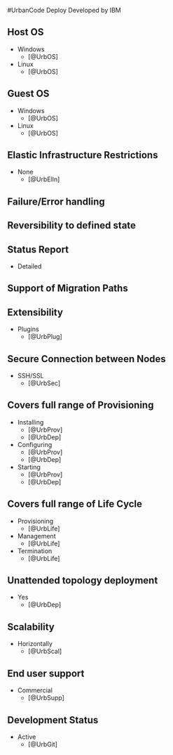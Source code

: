 #UrbanCode Deploy
Developed by IBM

## Host OS
- Windows
    - [@UrbOS]
- Linux
    - [@UrbOS]

## Guest OS
- Windows
    - [@UrbOS]
- Linux
    - [@UrbOS]

## Elastic Infrastructure Restrictions
- None
    - [@UrbElIn]

## Failure/Error handling

## Reversibility to defined state

## Status Report
- Detailed

## Support of Migration Paths

## Extensibility
- Plugins
    - [@UrbPlug]

## Secure Connection between Nodes
- SSH/SSL
    - [@UrbSec]

## Covers full range of Provisioning
- Installing
    - [@UrbProv]
    - [@UrbDep] 
- Configuring
    - [@UrbProv]
    - [@UrbDep] 
- Starting
    - [@UrbProv]
    - [@UrbDep] 

## Covers full range of Life Cycle
- Provisioning
    - [@UrbLife]
- Management
    - [@UrbLife]
- Termination
    - [@UrbLife]

## Unattended topology deployment
- Yes
    - [@UrbDep]

## Scalability
- Horizontally
    - [@UrbScal]

## End user support
- Commercial
    - [@UrbSupp]

## Development Status
- Active
    - [@UrbGit]
